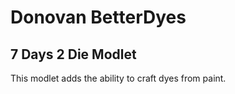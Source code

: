 # Donovan BetterDyes

## 7 Days 2 Die Modlet

This modlet adds the ability to craft dyes from paint.
